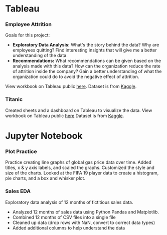 # Tableau

### Employee Attrition

Goals for this project:
* <b>Exploratory Data Analysis:</b> What's the story behind the data? Why are employees quitting? Find interesting insights that will give me a better understanding of the data.
* <b>Recommendations:</b> What recommendations can be given based on the analysis made with this data? How can the organization reduce the rate of attrition inside the company? Gain a better understanding of what the organization could do to avoid the negative effect of attrition.

View workbook on Tableau public [here](https://public.tableau.com/profile/elaine2327#!/vizhome/EmployeeAttrition_15825288425190/GeneralInformation). Dataset is from [Kaggle](https://www.kaggle.com/pavansubhasht/ibm-hr-analytics-attrition-dataset).

### Titanic
Created sheets and a dashboard on Tableau to visualize the data.
View workbook on Tableau public [here](https://public.tableau.com/profile/elaine2327#!/vizhome/titanic_15825289727700/Dashboard1) Dataset is from [Kaggle](https://www.kaggle.com/c/titanic/data).

# Jupyter Notebook

### Plot Practice
Practice creating line graphs of global gas price data over time. Added titles, x & y axis labels, and scaled the graphs.  Customized the style and size of the charts. Looked at the FIFA 19 player data to create a histogram, pie charts, and a box and whisker plot.

### Sales EDA
Exploratory data analysis of 12 months of fictitious sales data.
* Analyzed 12 months of sales data using Python Pandas and Matplotlib.
* Combined 12 months of CSV files into a single file
* Cleaned up data (drop rows with NaN, convert to correct data types)
* Added additional columns to help understand the data
